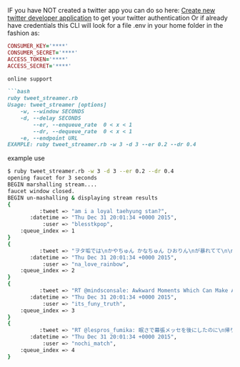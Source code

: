IF you have NOT created a twitter app you can do so here:
[Create new twitter developer application](https://apps.twitter.com/app/new)
to get your twitter authentication 
Or if already have credentials this CLI will look for a file .env in your home folder in the fashion as:

```ruby
CONSUMER_KEY='****' 
CONSUMER_SECRET='****' 
ACCESS_TOKEN='****' 
ACCESS_SECRET='****' 

online support

```bash
ruby tweet_streamer.rb
Usage: tweet_streamer [options]
    -w, --window SECONDS
    -d, --delay SECONDS
        --er, --enqueue_rate  0 < x < 1
        --dr, --dequeue_rate  0 < x < 1
    -e, --endpoint URL
EXAMPLE: ruby tweet_streamer.rb -w 3 -d 3 --er 0.2 --dr 0.4
```

example use

```bash
$ ruby tweet_streamer.rb -w 3 -d 3 --er 0.2 --dr 0.4
opening faucet for 3 seconds
BEGIN marshalling stream....
faucet window closed.
BEGIN un-mashalling & displaying stream results
{
          :tweet => "am i a loyal taehyung stan?",
       :datetime => "Thu Dec 31 20:01:34 +0000 2015",
           :user => "blesstkpop",
    :queue_index => 1
}
{
          :tweet => "ヲタ垢では\nかやちゅん かなちゅん ひおりん\nが暴れてて\n\n此処に今来たら\nはた の画像が溢れてた\n\n何みんな\n新年早々 深夜のテンション発動してるん ？ 笑",
       :datetime => "Thu Dec 31 20:01:34 +0000 2015",
           :user => "na_love_rainbow",
    :queue_index => 2
}
{
          :tweet => "RT @mindsconsale: Awkward Moments Which Can Make Anyone Feel Jealous...\n\nsee click here &gt;&gt;&gt; https://t.co/agYZQccRE7",
       :datetime => "Thu Dec 31 20:01:34 +0000 2015",
           :user => "its_funy_truth",
    :queue_index => 3
}
{
          :tweet => "RT @lespros_fumika: 眠さで幕張メッセを後にしたのに\n帰り道が寒すぎて眠気はいずこへ\nお風呂入ってみかん食べながら\nテレビみながら眠気待機ですな",
       :datetime => "Thu Dec 31 20:01:34 +0000 2015",
           :user => "nochi_match",
    :queue_index => 4
}
```
